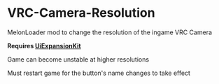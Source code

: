 # VRC-Camera-Resolution
 MelonLoader mod to change the resolution of the ingame VRC Camera
 
 **Requires [UiExpansionKit](https://github.com/knah/VRCMods)** 
 
 Game can become unstable at higher resolutions

 Must restart game for the button's name changes to take effect
